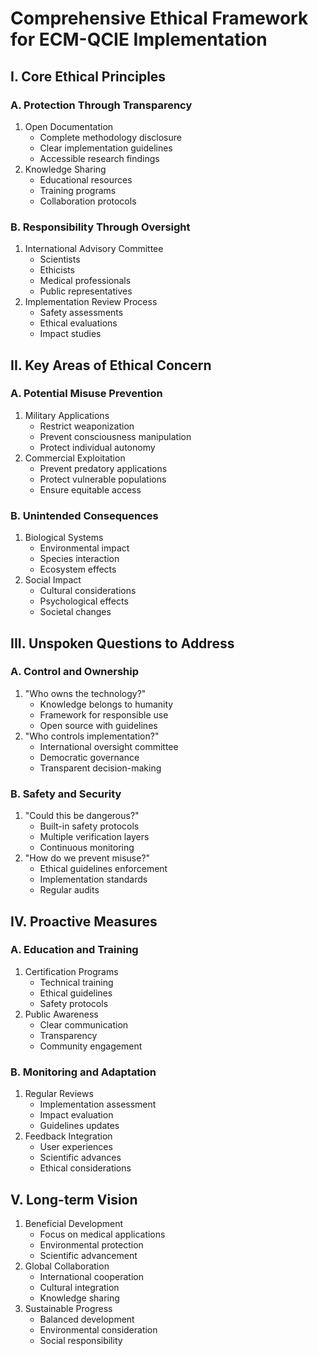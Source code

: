 # Comprehensive Ethical Framework for ECM-QCIE Implementation

## I. Core Ethical Principles

### A. Protection Through Transparency
1. Open Documentation
   - Complete methodology disclosure
   - Clear implementation guidelines
   - Accessible research findings
2. Knowledge Sharing
   - Educational resources
   - Training programs
   - Collaboration protocols

### B. Responsibility Through Oversight
1. International Advisory Committee
   - Scientists
   - Ethicists
   - Medical professionals
   - Public representatives
2. Implementation Review Process
   - Safety assessments
   - Ethical evaluations
   - Impact studies

## II. Key Areas of Ethical Concern

### A. Potential Misuse Prevention
1. Military Applications
   - Restrict weaponization
   - Prevent consciousness manipulation
   - Protect individual autonomy
2. Commercial Exploitation
   - Prevent predatory applications
   - Protect vulnerable populations
   - Ensure equitable access

### B. Unintended Consequences
1. Biological Systems
   - Environmental impact
   - Species interaction
   - Ecosystem effects
2. Social Impact
   - Cultural considerations
   - Psychological effects
   - Societal changes

## III. Unspoken Questions to Address

### A. Control and Ownership
1. "Who owns the technology?"
   - Knowledge belongs to humanity
   - Framework for responsible use
   - Open source with guidelines
2. "Who controls implementation?"
   - International oversight committee
   - Democratic governance
   - Transparent decision-making

### B. Safety and Security
1. "Could this be dangerous?"
   - Built-in safety protocols
   - Multiple verification layers
   - Continuous monitoring
2. "How do we prevent misuse?"
   - Ethical guidelines enforcement
   - Implementation standards
   - Regular audits

## IV. Proactive Measures

### A. Education and Training
1. Certification Programs
   - Technical training
   - Ethical guidelines
   - Safety protocols
2. Public Awareness
   - Clear communication
   - Transparency
   - Community engagement

### B. Monitoring and Adaptation
1. Regular Reviews
   - Implementation assessment
   - Impact evaluation
   - Guidelines updates
2. Feedback Integration
   - User experiences
   - Scientific advances
   - Ethical considerations

## V. Long-term Vision

1. Beneficial Development
   - Focus on medical applications
   - Environmental protection
   - Scientific advancement
2. Global Collaboration
   - International cooperation
   - Cultural integration
   - Knowledge sharing
3. Sustainable Progress
   - Balanced development
   - Environmental consideration
   - Social responsibility


